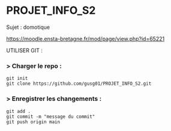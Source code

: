 # PROJET_INFO_S2
Sujet : domotique

https://moodle.ensta-bretagne.fr/mod/page/view.php?id=65221

UTILISER GIT :

### > Charger le repo :
    git init
    git clone https://github.com/gusg01/PROJET_INFO_S2.git

### > Enregistrer les changements :
    git add .
    git commit -m "message du commit"
    git push origin main
